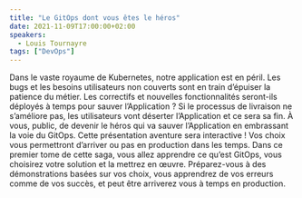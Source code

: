```yaml
---
title: "Le GitOps dont vous êtes le héros"
date: 2021-11-09T17:00:00+02:00
speakers:
  - Louis Tournayre
tags: ["DevOps"]
---
```


Dans le vaste royaume de Kubernetes, notre application est en péril. Les bugs et les besoins utilisateurs non couverts sont en train d’épuiser la patience du métier. Les correctifs et nouvelles fonctionnalités seront-ils déployés à temps pour sauver l’Application ? Si le processus de livraison ne s’améliore pas, les utilisateurs vont déserter l’Application et ce sera sa fin.
À vous, public, de devenir le héros qui va sauver l’Application en embrassant la voie du GitOps.
Cette présentation aventure sera interactive ! Vos choix vous permettront d’arriver ou pas en production dans les temps. Dans ce premier tome de cette saga, vous allez apprendre ce qu’est GitOps, vous choisirez votre solution et la mettrez en œuvre. Préparez-vous à des démonstrations basées sur vos choix, vous apprendrez de vos erreurs comme de vos succès, et peut être arriverez vous à temps en production.
